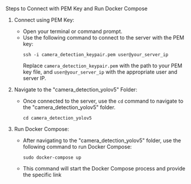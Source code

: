 Steps to Connect with PEM Key and Run Docker Compose

1. Connect using PEM Key:
   - Open your terminal or command prompt.
   - Use the following command to connect to the server with the PEM key:
     ```
     ssh -i camera_detection_keypair.pem user@your_server_ip
     ```
     Replace `camera_detection_keypair.pem` with the path to your PEM key file, and `user@your_server_ip` with the appropriate user and server IP.

2. Navigate to the "camera_detection_yolov5" Folder:
   - Once connected to the server, use the `cd` command to navigate to the "camera_detection_yolov5" folder.
     ```
     cd camera_detection_yolov5
     ```

3. Run Docker Compose:
   - After navigating to the "camera_detection_yolov5" folder, use the following command to run Docker Compose:
     ```
     sudo docker-compose up
     ```
   - This command will start the Docker Compose process and provide the specific link

